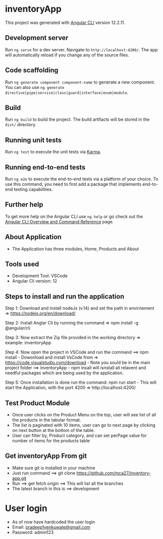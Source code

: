 # inventoryApp

This project was generated with [Angular CLI](https://github.com/angular/angular-cli) version 12.2.11.

## Development server

Run `ng serve` for a dev server. Navigate to `http://localhost:4200/`. The app will automatically reload if you change any of the source files.

## Code scaffolding

Run `ng generate component component-name` to generate a new component. You can also use `ng generate directive|pipe|service|class|guard|interface|enum|module`.

## Build

Run `ng build` to build the project. The build artifacts will be stored in the `dist/` directory.

## Running unit tests

Run `ng test` to execute the unit tests via [Karma](https://karma-runner.github.io).

## Running end-to-end tests

Run `ng e2e` to execute the end-to-end tests via a platform of your choice. To use this command, you need to first add a package that implements end-to-end testing capabilities.

## Further help

To get more help on the Angular CLI use `ng help` or go check out the [Angular CLI Overview and Command Reference](https://angular.io/cli) page.



## About Application
- The Application has three modules, Home, Products and About

## Tools used
- Development Tool: VSCode
- Angular Cli version: 12


## Steps to install and run the application
Step 1: Download and install nodeJs (v.14) and set the path in envirnement => https://nodejs.org/en/download/

Step 2: Install Anglar Cli by running the command => npm install -g @angular/cli 

Step 3: Now extract the Zip file provided in the working directory => example: inventoryApp

Step 4: Now open the project in VSCode and run the command ==> npm install
    - Dowonload and install VsCode from => https://code.visualstudio.com/download
    - Note you sould be in the main project folder ==> inventoryApp
    - npm insall will isnstall all relavent and needful packages which are being used by the application.

Step 5: Once installation is done run the command: npm run start
    - This will start the Application, with the port 4200 => http://localhost:4200/

## Test Product Module
- Once user clicks on the Product Menu on the top, user will see list of all the products in the tabular format.
- The list is paginated with 10 items, user can go to next page by clicking on next button at the bottom of the table.
- User can filter by, Product category, and can set perPage value for number of items for the products table  

## Get inventoryApp From git
- Make sure git is installed in your machine
- Just run command ==> git clone https://github.com/mca27/inventory-app.git  
- Run ==> get fetch origin ==> This will list all the branches  
- The latest branch in this is ==> development

# User login
- As of now have hardcoded the user login
- Email: pradeep1yenkuwale@gmail.com
- Password: admin123